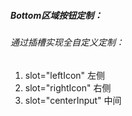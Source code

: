 ##### Bottom区域按钮定制：
###### 通过插槽实现全自定义定制：
   1. slot="leftIcon"   左侧
   2. slot="rightIcon"  右侧
   3. slot="centerInput"   中间
